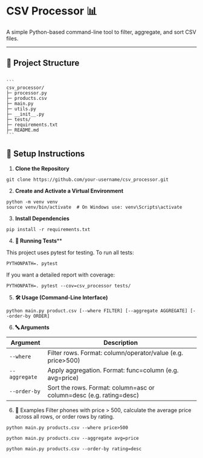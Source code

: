 # CSV Processor 📊

A simple Python-based command-line tool to filter, aggregate, and sort CSV files.

---

## 📁 Project Structure

<pre><code>
```
csv_processor/
├─ processor.py
├─ products.csv
├─ main.py
├─ utils.py
├─ __init__.py
├─ tests/
├─ requirements.txt
├─ README.md
```
</code></pre>

## 🚀 Setup Instructions

1. **Clone the Repository**

```
git clone https://github.com/your-username/csv_processor.git
```

2. **Create and Activate a Virtual Environment**

```
python -m venv venv
source venv/bin/activate  # On Windows use: venv\Scripts\activate
```

3. **Install Dependencies**

```
pip install -r requirements.txt
```

4. **🧪 Running Tests****

This project uses pytest for testing. To run all tests:

```
PYTHONPATH=. pytest
```

If you want a detailed report with coverage:

```
PYTHONPATH=. pytest --cov=csv_processor tests/
```

5. **🛠️ Usage (Command-Line Interface)**

```
python main.py product.csv [--where FILTER] [--aggregate AGGREGATE] [--order-by ORDER]
```

6. **🔤 Arguments**

| Argument	| Description |
|-----------|-------------|
|`--where`	| Filter rows. Format: column/operator/value (e.g. price>500)|
|`--aggregate`| Apply aggregation. Format: func=column (e.g. avg=price)|
|`--order-by` | Sort the rows. Format: column=asc or column=desc (e.g. rating=desc)|

6. 🧾 Examples
Filter phones with price > 500, calculate the average price across all rows, or order rows by rating.

```
python main.py products.csv --where price>500

python main.py products.csv --aggregate avg=price

python main.py products.csv --order-by rating=desc
```